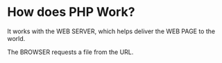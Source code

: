 # How does PHP Work?

It works with the WEB SERVER, which helps deliver the WEB PAGE to the world.

The BROWSER requests a file from the URL.